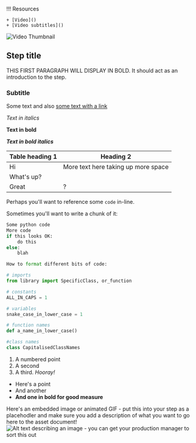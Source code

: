 !!! Resources

    + [Video]()
    + [Video subtitles]()

![Video Thumbnail](https://s3-eu-west-1.amazonaws.com/rpf-futurelearn/placeholder.png)


## Step title

THIS FIRST PARAGRAPH WILL DISPLAY IN BOLD. It should act as an introduction to the step.

### Subtitle

Some text and also [some text with a link](https://google.com)

*Text in italics*

**Text in bold**

***Text in bold italics***

|Table heading 1| Heading 2  |
|--------|---|
|Hi        | More text here taking up more space  |
| What's up?    |   |
|Great | ?  |


Perhaps you'll want to reference some `code` in-line.

Sometimes you'll want to write a chunk of it:

~~~ python
Some python code
More code
if this looks OK:
	do this
else:
	blah

How to format different bits of code:

# imports
from library import SpecificClass, or_function

# constants
ALL_IN_CAPS = 1

# variables
snake_case_in_lower_case = 1

# function names
def a_name_in_lower_case()

#class names
class CapitalisedClassNames

~~~

1. A numbered point
2. A second
3. A third. *Hooray!*


+ Here's a point
+ And another
+ **And one in bold for good measure**


Here's an embedded image or animated GIF - put this into your step as a placehodler and make sure you add a description of what you want to go here to the asset document!
![Alt text describing an image - you can get your production manager to sort this out](https://s3-eu-west-1.amazonaws.com/rpf-futurelearn/placeholder.png)
